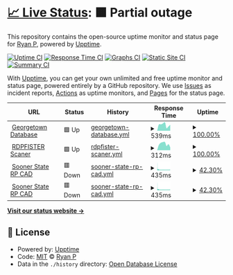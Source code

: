 # [📈 Live Status](https://status.rdpfister.com): <!--live status--> **🟧 Partial outage**

This repository contains the open-source uptime monitor and status page for [Ryan P](https://status.rdpfister.com), powered by [Upptime](https://github.com/upptime/upptime).

[![Uptime CI](https://github.com/mifd670/rdpfisteruptime/workflows/Uptime%20CI/badge.svg)](https://github.com/mifd670/rdpfisteruptime/actions?query=workflow%3A%22Uptime+CI%22)
[![Response Time CI](https://github.com/mifd670/rdpfisteruptime/workflows/Response%20Time%20CI/badge.svg)](https://github.com/mifd670/rdpfisteruptime/actions?query=workflow%3A%22Response+Time+CI%22)
[![Graphs CI](https://github.com/mifd670/rdpfisteruptime/workflows/Graphs%20CI/badge.svg)](https://github.com/mifd670/rdpfisteruptime/actions?query=workflow%3A%22Graphs+CI%22)
[![Static Site CI](https://github.com/mifd670/rdpfisteruptime/workflows/Static%20Site%20CI/badge.svg)](https://github.com/mifd670/rdpfisteruptime/actions?query=workflow%3A%22Static+Site+CI%22)
[![Summary CI](https://github.com/mifd670/rdpfisteruptime/workflows/Summary%20CI/badge.svg)](https://github.com/mifd670/rdpfisteruptime/actions?query=workflow%3A%22Summary+CI%22)

With [Upptime](https://upptime.js.org), you can get your own unlimited and free uptime monitor and status page, powered entirely by a GitHub repository. We use [Issues](https://github.com/mifd670/rdpfisteruptime/issues) as incident reports, [Actions](https://github.com/mifd670/rdpfisteruptime/actions) as uptime monitors, and [Pages](https://status.rdpfister.com) for the status page.

<!--start: status pages-->
<!-- This summary is generated by Upptime (https://github.com/upptime/upptime) -->
<!-- Do not edit this manually, your changes will be overwritten -->
<!-- prettier-ignore -->
| URL | Status | History | Response Time | Uptime |
| --- | ------ | ------- | ------------- | ------ |
| <img alt="" src="https://icons.duckduckgo.com/ip3/database.playgeorge.town.ico" height="13"> [Georgetown Database](https://database.playgeorge.town) | 🟩 Up | [georgetown-database.yml](https://github.com/MIFD670/rdpfisteruptime/commits/HEAD/history/georgetown-database.yml) | <details><summary><img alt="Response time graph" src="./graphs/georgetown-database/response-time-week.png" height="20"> 539ms</summary><br><a href="https://status.rdpfister.com/history/georgetown-database"><img alt="Response time 553" src="https://img.shields.io/endpoint?url=https%3A%2F%2Fraw.githubusercontent.com%2FMIFD670%2Frdpfisteruptime%2FHEAD%2Fapi%2Fgeorgetown-database%2Fresponse-time.json"></a><br><a href="https://status.rdpfister.com/history/georgetown-database"><img alt="24-hour response time 543" src="https://img.shields.io/endpoint?url=https%3A%2F%2Fraw.githubusercontent.com%2FMIFD670%2Frdpfisteruptime%2FHEAD%2Fapi%2Fgeorgetown-database%2Fresponse-time-day.json"></a><br><a href="https://status.rdpfister.com/history/georgetown-database"><img alt="7-day response time 539" src="https://img.shields.io/endpoint?url=https%3A%2F%2Fraw.githubusercontent.com%2FMIFD670%2Frdpfisteruptime%2FHEAD%2Fapi%2Fgeorgetown-database%2Fresponse-time-week.json"></a><br><a href="https://status.rdpfister.com/history/georgetown-database"><img alt="30-day response time 553" src="https://img.shields.io/endpoint?url=https%3A%2F%2Fraw.githubusercontent.com%2FMIFD670%2Frdpfisteruptime%2FHEAD%2Fapi%2Fgeorgetown-database%2Fresponse-time-month.json"></a><br><a href="https://status.rdpfister.com/history/georgetown-database"><img alt="1-year response time 553" src="https://img.shields.io/endpoint?url=https%3A%2F%2Fraw.githubusercontent.com%2FMIFD670%2Frdpfisteruptime%2FHEAD%2Fapi%2Fgeorgetown-database%2Fresponse-time-year.json"></a></details> | <details><summary><a href="https://status.rdpfister.com/history/georgetown-database">100.00%</a></summary><a href="https://status.rdpfister.com/history/georgetown-database"><img alt="All-time uptime 92.03%" src="https://img.shields.io/endpoint?url=https%3A%2F%2Fraw.githubusercontent.com%2FMIFD670%2Frdpfisteruptime%2FHEAD%2Fapi%2Fgeorgetown-database%2Fuptime.json"></a><br><a href="https://status.rdpfister.com/history/georgetown-database"><img alt="24-hour uptime 100.00%" src="https://img.shields.io/endpoint?url=https%3A%2F%2Fraw.githubusercontent.com%2FMIFD670%2Frdpfisteruptime%2FHEAD%2Fapi%2Fgeorgetown-database%2Fuptime-day.json"></a><br><a href="https://status.rdpfister.com/history/georgetown-database"><img alt="7-day uptime 100.00%" src="https://img.shields.io/endpoint?url=https%3A%2F%2Fraw.githubusercontent.com%2FMIFD670%2Frdpfisteruptime%2FHEAD%2Fapi%2Fgeorgetown-database%2Fuptime-week.json"></a><br><a href="https://status.rdpfister.com/history/georgetown-database"><img alt="30-day uptime 92.03%" src="https://img.shields.io/endpoint?url=https%3A%2F%2Fraw.githubusercontent.com%2FMIFD670%2Frdpfisteruptime%2FHEAD%2Fapi%2Fgeorgetown-database%2Fuptime-month.json"></a><br><a href="https://status.rdpfister.com/history/georgetown-database"><img alt="1-year uptime 92.03%" src="https://img.shields.io/endpoint?url=https%3A%2F%2Fraw.githubusercontent.com%2FMIFD670%2Frdpfisteruptime%2FHEAD%2Fapi%2Fgeorgetown-database%2Fuptime-year.json"></a></details>
| <img alt="" src="https://icons.duckduckgo.com/ip3/feed.rdpfister.com.ico" height="13"> [RDPFISTER Scaner](https://feed.rdpfister.com) | 🟩 Up | [rdpfister-scaner.yml](https://github.com/MIFD670/rdpfisteruptime/commits/HEAD/history/rdpfister-scaner.yml) | <details><summary><img alt="Response time graph" src="./graphs/rdpfister-scaner/response-time-week.png" height="20"> 312ms</summary><br><a href="https://status.rdpfister.com/history/rdpfister-scaner"><img alt="Response time 282" src="https://img.shields.io/endpoint?url=https%3A%2F%2Fraw.githubusercontent.com%2FMIFD670%2Frdpfisteruptime%2FHEAD%2Fapi%2Frdpfister-scaner%2Fresponse-time.json"></a><br><a href="https://status.rdpfister.com/history/rdpfister-scaner"><img alt="24-hour response time 138" src="https://img.shields.io/endpoint?url=https%3A%2F%2Fraw.githubusercontent.com%2FMIFD670%2Frdpfisteruptime%2FHEAD%2Fapi%2Frdpfister-scaner%2Fresponse-time-day.json"></a><br><a href="https://status.rdpfister.com/history/rdpfister-scaner"><img alt="7-day response time 312" src="https://img.shields.io/endpoint?url=https%3A%2F%2Fraw.githubusercontent.com%2FMIFD670%2Frdpfisteruptime%2FHEAD%2Fapi%2Frdpfister-scaner%2Fresponse-time-week.json"></a><br><a href="https://status.rdpfister.com/history/rdpfister-scaner"><img alt="30-day response time 282" src="https://img.shields.io/endpoint?url=https%3A%2F%2Fraw.githubusercontent.com%2FMIFD670%2Frdpfisteruptime%2FHEAD%2Fapi%2Frdpfister-scaner%2Fresponse-time-month.json"></a><br><a href="https://status.rdpfister.com/history/rdpfister-scaner"><img alt="1-year response time 282" src="https://img.shields.io/endpoint?url=https%3A%2F%2Fraw.githubusercontent.com%2FMIFD670%2Frdpfisteruptime%2FHEAD%2Fapi%2Frdpfister-scaner%2Fresponse-time-year.json"></a></details> | <details><summary><a href="https://status.rdpfister.com/history/rdpfister-scaner">100.00%</a></summary><a href="https://status.rdpfister.com/history/rdpfister-scaner"><img alt="All-time uptime 100.00%" src="https://img.shields.io/endpoint?url=https%3A%2F%2Fraw.githubusercontent.com%2FMIFD670%2Frdpfisteruptime%2FHEAD%2Fapi%2Frdpfister-scaner%2Fuptime.json"></a><br><a href="https://status.rdpfister.com/history/rdpfister-scaner"><img alt="24-hour uptime 100.00%" src="https://img.shields.io/endpoint?url=https%3A%2F%2Fraw.githubusercontent.com%2FMIFD670%2Frdpfisteruptime%2FHEAD%2Fapi%2Frdpfister-scaner%2Fuptime-day.json"></a><br><a href="https://status.rdpfister.com/history/rdpfister-scaner"><img alt="7-day uptime 100.00%" src="https://img.shields.io/endpoint?url=https%3A%2F%2Fraw.githubusercontent.com%2FMIFD670%2Frdpfisteruptime%2FHEAD%2Fapi%2Frdpfister-scaner%2Fuptime-week.json"></a><br><a href="https://status.rdpfister.com/history/rdpfister-scaner"><img alt="30-day uptime 100.00%" src="https://img.shields.io/endpoint?url=https%3A%2F%2Fraw.githubusercontent.com%2FMIFD670%2Frdpfisteruptime%2FHEAD%2Fapi%2Frdpfister-scaner%2Fuptime-month.json"></a><br><a href="https://status.rdpfister.com/history/rdpfister-scaner"><img alt="1-year uptime 100.00%" src="https://img.shields.io/endpoint?url=https%3A%2F%2Fraw.githubusercontent.com%2FMIFD670%2Frdpfisteruptime%2FHEAD%2Fapi%2Frdpfister-scaner%2Fuptime-year.json"></a></details>
| <img alt="" src="https://icons.duckduckgo.com/ip3/cad.soonerstaterp.com.ico" height="13"> [Sooner State RP CAD](https://cad.soonerstaterp.com) | 🟥 Down | [sooner-state-rp-cad.yml](https://github.com/MIFD670/rdpfisteruptime/commits/HEAD/history/sooner-state-rp-cad.yml) | <details><summary><img alt="Response time graph" src="./graphs/sooner-state-rp-cad/response-time-week.png" height="20"> 435ms</summary><br><a href="https://status.rdpfister.com/history/sooner-state-rp-cad"><img alt="Response time 434" src="https://img.shields.io/endpoint?url=https%3A%2F%2Fraw.githubusercontent.com%2FMIFD670%2Frdpfisteruptime%2FHEAD%2Fapi%2Fsooner-state-rp-cad%2Fresponse-time.json"></a><br><a href="https://status.rdpfister.com/history/sooner-state-rp-cad"><img alt="24-hour response time 355" src="https://img.shields.io/endpoint?url=https%3A%2F%2Fraw.githubusercontent.com%2FMIFD670%2Frdpfisteruptime%2FHEAD%2Fapi%2Fsooner-state-rp-cad%2Fresponse-time-day.json"></a><br><a href="https://status.rdpfister.com/history/sooner-state-rp-cad"><img alt="7-day response time 435" src="https://img.shields.io/endpoint?url=https%3A%2F%2Fraw.githubusercontent.com%2FMIFD670%2Frdpfisteruptime%2FHEAD%2Fapi%2Fsooner-state-rp-cad%2Fresponse-time-week.json"></a><br><a href="https://status.rdpfister.com/history/sooner-state-rp-cad"><img alt="30-day response time 434" src="https://img.shields.io/endpoint?url=https%3A%2F%2Fraw.githubusercontent.com%2FMIFD670%2Frdpfisteruptime%2FHEAD%2Fapi%2Fsooner-state-rp-cad%2Fresponse-time-month.json"></a><br><a href="https://status.rdpfister.com/history/sooner-state-rp-cad"><img alt="1-year response time 434" src="https://img.shields.io/endpoint?url=https%3A%2F%2Fraw.githubusercontent.com%2FMIFD670%2Frdpfisteruptime%2FHEAD%2Fapi%2Fsooner-state-rp-cad%2Fresponse-time-year.json"></a></details> | <details><summary><a href="https://status.rdpfister.com/history/sooner-state-rp-cad">42.30%</a></summary><a href="https://status.rdpfister.com/history/sooner-state-rp-cad"><img alt="All-time uptime 28.52%" src="https://img.shields.io/endpoint?url=https%3A%2F%2Fraw.githubusercontent.com%2FMIFD670%2Frdpfisteruptime%2FHEAD%2Fapi%2Fsooner-state-rp-cad%2Fuptime.json"></a><br><a href="https://status.rdpfister.com/history/sooner-state-rp-cad"><img alt="24-hour uptime 65.83%" src="https://img.shields.io/endpoint?url=https%3A%2F%2Fraw.githubusercontent.com%2FMIFD670%2Frdpfisteruptime%2FHEAD%2Fapi%2Fsooner-state-rp-cad%2Fuptime-day.json"></a><br><a href="https://status.rdpfister.com/history/sooner-state-rp-cad"><img alt="7-day uptime 42.30%" src="https://img.shields.io/endpoint?url=https%3A%2F%2Fraw.githubusercontent.com%2FMIFD670%2Frdpfisteruptime%2FHEAD%2Fapi%2Fsooner-state-rp-cad%2Fuptime-week.json"></a><br><a href="https://status.rdpfister.com/history/sooner-state-rp-cad"><img alt="30-day uptime 28.52%" src="https://img.shields.io/endpoint?url=https%3A%2F%2Fraw.githubusercontent.com%2FMIFD670%2Frdpfisteruptime%2FHEAD%2Fapi%2Fsooner-state-rp-cad%2Fuptime-month.json"></a><br><a href="https://status.rdpfister.com/history/sooner-state-rp-cad"><img alt="1-year uptime 28.52%" src="https://img.shields.io/endpoint?url=https%3A%2F%2Fraw.githubusercontent.com%2FMIFD670%2Frdpfisteruptime%2FHEAD%2Fapi%2Fsooner-state-rp-cad%2Fuptime-year.json"></a></details>
| <img alt="" src="https://icons.duckduckgo.com/ip3/database.playgeorge.town.ico" height="13"> [Sooner State RP CAD](https://database.playgeorge.town) | 🟥 Down | [sooner-state-rp-cad.yml](https://github.com/MIFD670/rdpfisteruptime/commits/HEAD/history/sooner-state-rp-cad.yml) | <details><summary><img alt="Response time graph" src="./graphs/sooner-state-rp-cad/response-time-week.png" height="20"> 435ms</summary><br><a href="https://status.rdpfister.com/history/sooner-state-rp-cad"><img alt="Response time 434" src="https://img.shields.io/endpoint?url=https%3A%2F%2Fraw.githubusercontent.com%2FMIFD670%2Frdpfisteruptime%2FHEAD%2Fapi%2Fsooner-state-rp-cad%2Fresponse-time.json"></a><br><a href="https://status.rdpfister.com/history/sooner-state-rp-cad"><img alt="24-hour response time 355" src="https://img.shields.io/endpoint?url=https%3A%2F%2Fraw.githubusercontent.com%2FMIFD670%2Frdpfisteruptime%2FHEAD%2Fapi%2Fsooner-state-rp-cad%2Fresponse-time-day.json"></a><br><a href="https://status.rdpfister.com/history/sooner-state-rp-cad"><img alt="7-day response time 435" src="https://img.shields.io/endpoint?url=https%3A%2F%2Fraw.githubusercontent.com%2FMIFD670%2Frdpfisteruptime%2FHEAD%2Fapi%2Fsooner-state-rp-cad%2Fresponse-time-week.json"></a><br><a href="https://status.rdpfister.com/history/sooner-state-rp-cad"><img alt="30-day response time 434" src="https://img.shields.io/endpoint?url=https%3A%2F%2Fraw.githubusercontent.com%2FMIFD670%2Frdpfisteruptime%2FHEAD%2Fapi%2Fsooner-state-rp-cad%2Fresponse-time-month.json"></a><br><a href="https://status.rdpfister.com/history/sooner-state-rp-cad"><img alt="1-year response time 434" src="https://img.shields.io/endpoint?url=https%3A%2F%2Fraw.githubusercontent.com%2FMIFD670%2Frdpfisteruptime%2FHEAD%2Fapi%2Fsooner-state-rp-cad%2Fresponse-time-year.json"></a></details> | <details><summary><a href="https://status.rdpfister.com/history/sooner-state-rp-cad">42.30%</a></summary><a href="https://status.rdpfister.com/history/sooner-state-rp-cad"><img alt="All-time uptime 28.52%" src="https://img.shields.io/endpoint?url=https%3A%2F%2Fraw.githubusercontent.com%2FMIFD670%2Frdpfisteruptime%2FHEAD%2Fapi%2Fsooner-state-rp-cad%2Fuptime.json"></a><br><a href="https://status.rdpfister.com/history/sooner-state-rp-cad"><img alt="24-hour uptime 65.82%" src="https://img.shields.io/endpoint?url=https%3A%2F%2Fraw.githubusercontent.com%2FMIFD670%2Frdpfisteruptime%2FHEAD%2Fapi%2Fsooner-state-rp-cad%2Fuptime-day.json"></a><br><a href="https://status.rdpfister.com/history/sooner-state-rp-cad"><img alt="7-day uptime 42.30%" src="https://img.shields.io/endpoint?url=https%3A%2F%2Fraw.githubusercontent.com%2FMIFD670%2Frdpfisteruptime%2FHEAD%2Fapi%2Fsooner-state-rp-cad%2Fuptime-week.json"></a><br><a href="https://status.rdpfister.com/history/sooner-state-rp-cad"><img alt="30-day uptime 28.52%" src="https://img.shields.io/endpoint?url=https%3A%2F%2Fraw.githubusercontent.com%2FMIFD670%2Frdpfisteruptime%2FHEAD%2Fapi%2Fsooner-state-rp-cad%2Fuptime-month.json"></a><br><a href="https://status.rdpfister.com/history/sooner-state-rp-cad"><img alt="1-year uptime 28.52%" src="https://img.shields.io/endpoint?url=https%3A%2F%2Fraw.githubusercontent.com%2FMIFD670%2Frdpfisteruptime%2FHEAD%2Fapi%2Fsooner-state-rp-cad%2Fuptime-year.json"></a></details>

<!--end: status pages-->

[**Visit our status website →**](https://status.rdpfister.com)

## 📄 License

- Powered by: [Upptime](https://github.com/upptime/upptime)
- Code: [MIT](./LICENSE) © [Ryan P](https://status.rdpfister.com)
- Data in the `./history` directory: [Open Database License](https://opendatacommons.org/licenses/odbl/1-0/)
